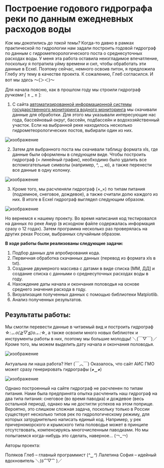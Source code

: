# Построение годового гидрографа реки по данным ежедневных расходов воды

*Как мы докатились до такой темы?* Когда-то давно в рамках практической по гидрологии нам задали построить годовой гидрограф по данным с гидрометеорологического поста о среднесуточных расходах воды. У меня эта работа оставила неизгладимое впечатление, поскольку я потратила уйму времени и сил, чтобы обработать эти данные в Ecxel. Поэтому сейчас, немного освоив питон, я предложила Глебу эту тему в качестве проекта. К сожалению, Глеб согласился. И вот мы *здесь* 〜(＞＜)〜

Для начала поясню, как в прошлом году мы строили гидрограф *ручками* [ ± _ ± ]:

1.	С сайта [автоматизированной информационной системы государственного мониторинга водного мониторинга](https://gmvo.skniivh.ru/index.php?id=505) мы скачивали данные для обработки. Для этого мы указывали интересующие нас года, бассейновый округ, бассейн, подбассейн и водохозяйственный участок. Если на выбранной реке находилось несколько гидрометеорологических постов, выбирали один из них.

![изображение](https://github.com/user-attachments/assets/75df81a5-b4c0-4295-8837-26a939d5fb6e)

2.	Затем для выбранного поста мы скачивали таблицу формата xls, где данные были оформлены в следующем виде. Чтобы построить гидрограф (= линейный график), необходимо было удалить все вспомогательные символы (например, ^, _, ю), а также перенести все данные в одну колонку.

![изображение](https://github.com/user-attachments/assets/18aedf14-83c8-415d-a147-35d0f06f0e91)

3.	Кроме того, мы расчленяли гидрограф (×_×) по типам питания (подземное, снеговое, дождевое), а также считали долю каждого из них. В итоге в Ecxel гидрограф выглядел следующим образом.

![изображение](https://github.com/user-attachments/assets/b67d3206-ce30-4708-bd1b-94fc573a5235)

Но вернемся к нашему проекту. 
Во время написания код тестировался на данных по реке Амур (в исходном файле содержалась информация сразу о 12 годах). Затем программа несколько раз проверялась на других реках России, выбранных случайным образом. 

**В ходе работы были реализованы следующие задачи:**

1.	Подбор данных для апробирования кода.
2.	Первичная обработка скачанных данных (перевод из формата xls в txt).
3.	Создание двумерного массива с датами в виде списка [ММ, ДД] и создание списка с данными о среднесуточных расходах воды в году.
4.	Нахождение даты начала и окончания половодья на основе среднего значения расхода в году.
5.	Визуализация полученных данных с помощью библиотеки Matplotlib.
6.	Анализ полученных результатов.

## Результаты работы:

Мы смогли перевести данные в читаемый вид и построить гидрограф ☆*:.｡.o(≧▽≦)o.｡.:*☆, а также освоили много новых библиотек и инструменты работы в них, поэтому мы большие молодцы! ＼(￣▽￣)／ Кроме того, мы можем выделить дату начала и окончания половодья.

![изображение](https://github.com/user-attachments/assets/f2e30a80-d164-4ffd-8231-d6539774acca)

Актуальна ли наша работа? Нет (￣︿￣)
Оказалось, что сайт АИС ГМО может сразу генерировать гидрографы (◕‿◕)

![изображение](https://github.com/user-attachments/assets/c630d49d-bee0-464d-a957-c9682e69d55c)

Однако построенный на сайте гидрограф не расчленен по типам питания. Нами была предпринята опытка расчленить наш гидрограф на два типа питания: снеговое (во время паводка) и дождевое (весь остальной период), однако мы не достигли успехов на этом поприще. Вероятно, это слишком сложная задача, поскольку только в России существует несколько типов рек по гидрологическому режиму, для которых затруднительно написать единый код. Например, у рек причерноморского и крымского типа половодье может в принципе отсутствовать, компенсируясь многочисленным паводками.
Но мы попытаемся когда-нибудь это сделать, наверное... (￢_￢)
 
Авторы проекта:

Поляков Глеб – главный программист (*^‿^*)
Лалетина София – идейный вдохновитель ＼(٥⁀▽⁀ )／
